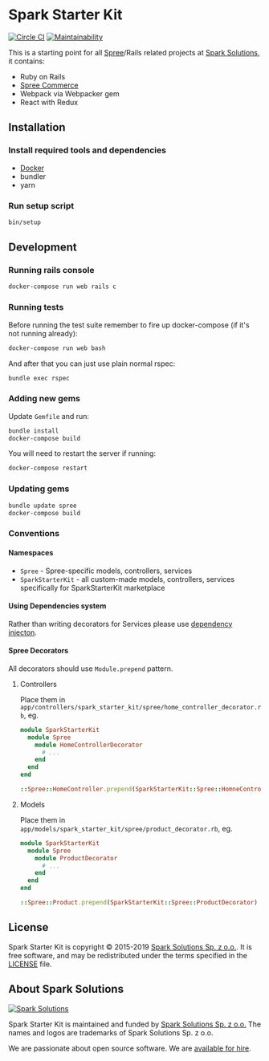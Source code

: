# Spark Starter Kit

[![Circle CI](https://circleci.com/gh/spark-solutions/spark-starter-kit.svg?style=svg)](https://circleci.com/gh/spark-solutions/spark-starter-kit) [![Maintainability](https://api.codeclimate.com/v1/badges/d240686c99b3d35eb61b/maintainability)](https://codeclimate.com/github/spark-solutions/spark-starter-kit/maintainability)

This is a starting point for all [Spree](https://spreecommerce.org)/Rails related projects at [Spark Solutions][spark], it contains:

 - Ruby on Rails
 - [Spree Commerce](https://spreecommerce.org)
 - Webpack via Webpacker gem
 - React with Redux

## Installation

### Install required tools and dependencies

* [Docker](https://www.docker.com/community-edition#/download)
* bundler
* yarn

### Run setup script

```bash
bin/setup
```

## Development

### Running rails console

```bash
docker-compose run web rails c
```

### Running tests

Before running the test suite remember to fire up docker-compose (if it's not running already):

```bash
docker-compose run web bash
```

And after that you can just use plain normal rspec:

```bash
bundle exec rspec
```

### Adding new gems

Update `Gemfile` and run:

```bash
bundle install
docker-compose build
```

You will need to restart the server if running:

```bash
docker-compose restart
```

### Updating gems

```bash
bundle update spree
docker-compose build
```

### Conventions

#### Namespaces

* `Spree` - Spree-specific models, controllers, services
* `SparkStarterKit` - all custom-made models, controllers, services specifically for SparkStarterKit marketplace

#### Using Dependencies system

Rather than writing decorators for Services please use [dependency injecton](https://guides.spreecommerce.org/developer/customization/dependencies.html).

#### Spree Decorators

All decorators should use `Module.prepend` pattern.

1. Controllers

    Place them in `app/controllers/spark_starter_kit/spree/home_controller_decorator.rb`, eg.

    ```ruby
    module SparkStarterKit
      module Spree
        module HomeControllerDecorator
          # ...
        end
      end
    end

    ::Spree::HomeController.prepend(SparkStarterKit::Spree::HomneControllerDecorator)
    ```

2. Models

    Place them in `app/models/spark_starter_kit/spree/product_decorator.rb`, eg.

    ```ruby
    module SparkStarterKit
      module Spree
        module ProductDecorator
          # ...
        end
      end
    end

    ::Spree::Product.prepend(SparkStarterKit::Spree::ProductDecorator)
    ```

## License

Spark Starter Kit is copyright © 2015-2019
[Spark Solutions Sp. z o.o.][spark]. It is free software,
and may be redistributed under the terms specified in the
[LICENSE](LICENSE.md) file.

## About Spark Solutions
[![Spark Solutions](http://sparksolutions.co/wp-content/uploads/2015/01/logo-ss-tr-221x100.png)][spark]

Spark Starter Kit is maintained and funded by [Spark Solutions Sp. z o.o.](http://sparksolutions.co?utm_source=github)
The names and logos are trademarks of Spark Solutions Sp. z o.o.

We are passionate about open source software.
We are [available for hire][spark].

[spark]:http://sparksolutions.co?utm_source=github
